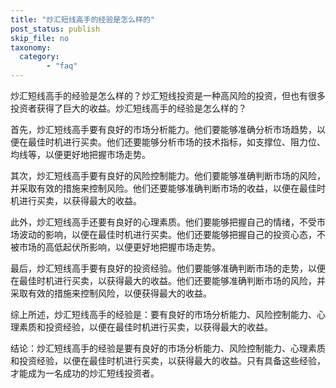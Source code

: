 ```yaml
---
title: "炒汇短线高手的经验是怎么样的"
post_status: publish
skip_file: no
taxonomy:
  category:
        - "faq"
---
```


炒汇短线高手的经验是怎么样的？炒汇短线投资是一种高风险的投资，但也有很多投资者获得了巨大的收益。炒汇短线高手的经验是怎么样的？

首先，炒汇短线高手要有良好的市场分析能力。他们要能够准确分析市场趋势，以便在最佳时机进行买卖。他们还要能够分析市场的技术指标，如支撑位、阻力位、均线等，以便更好地把握市场走势。

其次，炒汇短线高手要有良好的风险控制能力。他们要能够准确判断市场的风险，并采取有效的措施来控制风险。他们还要能够准确判断市场的收益，以便在最佳时机进行买卖，以获得最大的收益。

此外，炒汇短线高手还要有良好的心理素质。他们要能够把握自己的情绪，不受市场波动的影响，以便在最佳时机进行买卖。他们还要能够把握自己的投资心态，不被市场的高低起伏所影响，以便更好地把握市场走势。

最后，炒汇短线高手要有良好的投资经验。他们要能够准确判断市场的走势，以便在最佳时机进行买卖，以获得最大的收益。他们还要能够准确判断市场的风险，并采取有效的措施来控制风险，以便获得最大的收益。

综上所述，炒汇短线高手的经验是：要有良好的市场分析能力、风险控制能力、心理素质和投资经验，以便在最佳时机进行买卖，以获得最大的收益。

结论：炒汇短线高手的经验是要有良好的市场分析能力、风险控制能力、心理素质和投资经验，以便在最佳时机进行买卖，以获得最大的收益。只有具备这些经验，才能成为一名成功的炒汇短线投资者。

